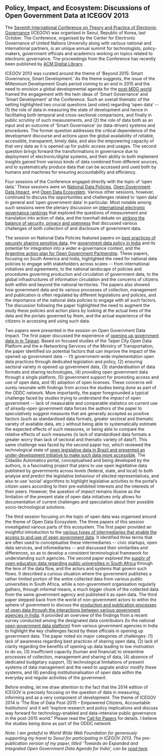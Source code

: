 Policy, Impact, and Ecosystem: Discussions of Open Government Data at ICEGOV 2013
---------------------------------------------------------------------------------

The [Seventh International Conference on Theory and Practice of Electronic Governance](http://www.icegov2013.icegov.org/) (ICEGOV) was organised in Seoul, Republic of Korea, last October. The Conference, organised by the Center for Electronic Governance of United Nations University along with various national and international partners, is an unique annual summit for technologists, policy-makers, government officials and academics working on topics related to electronic governance. The proceedings from the Conference has recently been published by [ACM Digital Library](http://dl.acm.org/citation.cfm?id=2591888&picked=prox&cfid=451120449&cftoken=47687996).

ICEGOV 2013 was curated around the theme of ‘Beyond 2015: Smart Governance, Smart Development.’ As the theme suggests, the issue of the Millennium Development Goals period coming to an end in 2015 and the need to envision a global developmental agenda for the [post-MDG world](https://www.un.org/millenniumgoals/beyond2015.shtml) framed the engagement with the twin ideas of ‘Smart Governance’ and ‘Smart Development’ at the Conference. Such an overall thematic of the setting highlighted two crucial questions (and roles) regarding ‘open data’ -- (1) the role of data in measuring the state of development and hence in facilitating both temporal and cross-sectional comparisons, and finally in public scrutiny of such measurements, and (2) the role of data both as an input and an outcome of ‘Smart Governance’ (or data-driven) systems and procedures. The former question addresses the critical dependence of the development discourse and actions upon the global availability of reliable, accessible, transparent, timely data, and also the empowering capacity of that very data as it is opened up for public access and usages. The second question brings forward the transformations in governance due to deployment of electronic/digital systems, and their ability to both implement insights gained from various kinds of data combined from different sources, and to systematically produce data that can be accessed and used both by humans and machines for ensuring accountability and efficiency.

Four sessions of the Conference engaged directly with the topic of ‘open data.’ These sessions were on [National Data Policies](http://www.icegov2013.icegov.org/sessions/thematic-session-2-national-data-policies/), [Open Government Data Impact](http://www.icegov2013.icegov.org/sessions/thematic-session-5-open-government-data-impact/), and [Open Data Ecosystem](http://www.icegov2013.icegov.org/sessions/thematic-session-11-open-data-ecosystem/). Various other sessions, however, continued to discuss the opportunities and challenges related to ‘open data’ in general and ‘open government data’ in particular. Most notable among such sessions were the plenary discussion on [international electronic governance rankings](http://www.icegov2013.icegov.org/discussions/plenary-discussion-1/) that explored the questions of measurement and translation into action of data, and the townhall debate on [striking the balance of security, privacy and openness](http://www.icegov2013.icegov.org/townhalls/townhall-debate-3/) that discussed various challenges of both collection of and disclosure of government data.

The session on National Data Policies featured papers on [best practices of securely sharing sensitive data](http://dl.acm.org/citation.cfm?id=2591922&CFID=451120449&CFTOKEN=47687996), the [government data policy in India](http://dl.acm.org/citation.cfm?id=2591923&CFID=451120449&CFTOKEN=47687996) and its potential for integration into a wider e-governance context, and the [Argentine action plan for Open Government Partnership](http://dl.acm.org/citation.cfm?id=2591924&CFID=451120449&CFTOKEN=47687996). These papers, focusing on South America and India, highlighted the need for national data policies to engage with stakeholders across scales -- from international initiatives and agreements, to the national landscape of policies and procedures governing production and circulation of government data, to the global infrastructures of information circulation and the concerns of citizens both within and beyond the national territories. The papers also showed how government data and its various processes of collection, management and publication is often regulated by different legislations and policies, and the importance of the national data policies to engage with all such factors. The discussion following the paper highlighted the need to augment the study these policies and action plans by looking at the actual lives of the data and the portals governed by them, and the actual experience of the citizens in accessing and using such data.

Two papers were presented in the session on Open Government Data Impact. The first paper discussed the experience of [opening up government data in in Taiwan](http://dl.acm.org/citation.cfm?id=2591932&CFID=452004537&CFTOKEN=31111987). Based on focused studies of the Taipei City Open Data Platform and the e-Networking Services of the Ministry of Transportation, the paper identified six potential factors that can improve the impact of the opened up government data -- (1) government-wide implementation open data practices through dedicated legislation and policy, (2) ensuring sectoral variety in opened up government data, (3) standardisation of data formats and sharing technologies, (4) providing open government data through a single platform, (5) government support for promoting access and use of open data, and (6) adoption of open licenses. These concerns will surely resonate with findings from across the studies being done as part of the ODDC network. More importantly, the paper foregrounded a typical challenge faced by studies trying to understand the *impact* of open government -- lack of measurable and comparable statistics on current use of already-open government data forces the authors of the paper to speculatively suggest measures that are generally accepted as positive factors (such as standardised data formats, greater sectoral and thematic variety of available data, etc.) without being able to systematically estimate the expected effects of such measures, or being able to compare the relative effects of such measures (is lack of standardised data formats a greater worry than lack of sectoral and thematic variety of data?). This same challenge was faced by the second paper too, which reviewed the technological state of [open legislative data in Brazil and presented an under-development initiative to make such data more accessible](http://dl.acm.org/citation.cfm?id=2591933&CFID=452004537&CFTOKEN=31111987). The Cidadão Automatico portal, conceptualised and being developed by the authors, is a fascinating project that plans to use open legistlative data published by governments across levels (federal, state, and local) to both analyse and predict the legislative behaviour of elected representatives, and also to use ‘social’ algorithms to highlight legislative activities to the portal’s citizen users according to their pre-exhibited interests and the interests of their peers. However, the question of *impact* remains illusive as the limitation of the present state of open data initiatives only allows for documentation of current challenges and speculation about their possible socio-technological solutions.

The third session focusing on the topic of open data was organised around the theme of Open Data Ecosystem. The three papers of this session investigated various parts of this ecosystem. The first paper provided an insightful introduction to the [various types of intermediaries that enable the access to and use of open government data](http://dl.acm.org/citation.cfm?id=2591947&CFID=452004537&CFTOKEN=31111987). It identified three terms that are often used to conceptualise these intermediaries -- civic startups, open data services, and infomediaries -- and discussed their similarities and differences, so as to develop a consistent terminological framework for understanding such agencies. The second paper explored the [supply of open education data regarding public universities in South Africa](http://dl.acm.org/citation.cfm?id=2591948&CFID=452004537&CFTOKEN=31111987) through the lens of the data flow, and the actors and systems that govern such flows. It described a curious situation where the government publishes a rather limited portion of the entire collected data from various public universities in South Africa, while a non-government organisation regularly gathers, through informal means, a much bigger chunk of the collected data from the same government agency and published it as open data. The third paper stepped back from the world of non-government actors to within the sphere of government to discuss the [production and publication processes of open data through the interactions between various government agencies in India](http://dl.acm.org/citation.cfm?id=2591949&CFID=452004537&CFTOKEN=31111987). It provided an overview of the findings from a recent survey conducted among the designated data contributors (to the national [open government data platform](http://data.gov.in/)) from various government agencies in India to highlight the key challenges faced by these officials in opening up government data. The paper noted six major categories of challenges: (1) lack of awareness regarding best practices of sharing open data, (2) lack of clarity regarding the benefits of opening up data leading to low motivation to do so, (3) insufficient capacity (human and financial) to streamline processes of collection, management and sharing of data, (4) absence of dedicated budgetary support, (5) technological limitations of present systems of data management and the need to upgrate and/or modify these systems, and (6) pending institutionalisation of open data within the everyday and regular activities of the government.

Before ending, let me draw attention to the fact that the 2014 edition of ICEGOV is precisely focusing on the question of data in measuring, informing and as a very component of development. The theme of ICEGOV 2014 is ‘The Rise of Data Post-2015 – Empowered Citizens, Accountable Institutions’ and it will “explore research and policy implications and discuss way forward for technology-enabled and data-intensive public governance in the post-2015 world.” Please read the [Call for Papers](http://icegov.org/wp-content/uploads/2013/05/ICEGOV2014-Call-for-Papers.pdf) for details. I believe the studies being done as part of the ODDC network 

*Note: I am grateful to World Wide Web Foundation for generously supporting my travel to Seoul for participating in ICEGOV 2013. The pre-publication version of my paper, titled ‘Towards an Expanded and Integrated Open Government Data Agenda for India’, can be [read here](https://github.com/ajantriks/writings/blob/master/sumandro_expanded_and_integrated_ogd_agenda_for_India.md).*
